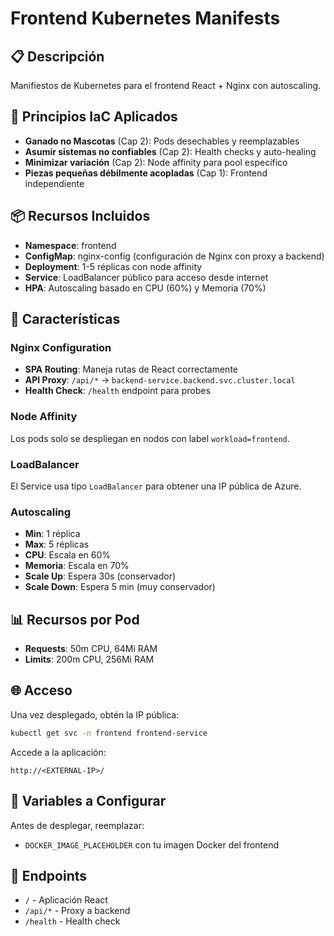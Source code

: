 # Frontend Kubernetes Manifests

## 📋 Descripción
Manifiestos de Kubernetes para el frontend React + Nginx con autoscaling.

## 🎯 Principios IaC Aplicados
- **Ganado no Mascotas** (Cap 2): Pods desechables y reemplazables
- **Asumir sistemas no confiables** (Cap 2): Health checks y auto-healing
- **Minimizar variación** (Cap 2): Node affinity para pool específico
- **Piezas pequeñas débilmente acopladas** (Cap 1): Frontend independiente

## 📦 Recursos Incluidos
- **Namespace**: frontend
- **ConfigMap**: nginx-config (configuración de Nginx con proxy a backend)
- **Deployment**: 1-5 réplicas con node affinity
- **Service**: LoadBalancer público para acceso desde internet
- **HPA**: Autoscaling basado en CPU (60%) y Memoria (70%)

## 🚀 Características

### Nginx Configuration
- **SPA Routing**: Maneja rutas de React correctamente
- **API Proxy**: `/api/*` → `backend-service.backend.svc.cluster.local`
- **Health Check**: `/health` endpoint para probes

### Node Affinity
Los pods solo se despliegan en nodos con label `workload=frontend`.

### LoadBalancer
El Service usa tipo `LoadBalancer` para obtener una IP pública de Azure.

### Autoscaling
- **Min**: 1 réplica
- **Max**: 5 réplicas
- **CPU**: Escala en 60%
- **Memoria**: Escala en 70%
- **Scale Up**: Espera 30s (conservador)
- **Scale Down**: Espera 5 min (muy conservador)

## 📊 Recursos por Pod
- **Requests**: 50m CPU, 64Mi RAM
- **Limits**: 200m CPU, 256Mi RAM

## 🌐 Acceso
Una vez desplegado, obtén la IP pública:
```bash
kubectl get svc -n frontend frontend-service
```

Accede a la aplicación:
```
http://<EXTERNAL-IP>/
```

## 🔧 Variables a Configurar
Antes de desplegar, reemplazar:
- `DOCKER_IMAGE_PLACEHOLDER` con tu imagen Docker del frontend

## 🔗 Endpoints
- `/` - Aplicación React
- `/api/*` - Proxy a backend
- `/health` - Health check
